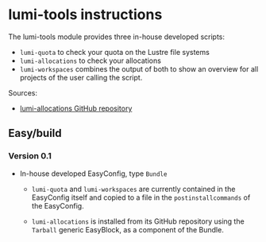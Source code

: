# lumi-tools instructions

The lumi-tools module provides three in-house developed scripts:

-   `lumi-quota` to check your quota on the Lustre file systems
-   `lumi-allocations` to check your allocations
-   `lumi-workspaces` combines the output of both to show an overview for
    all projects of the user calling the script.

Sources:

-   [lumi-allocations GitHub repository](https://github.com/Lumi-supercomputer/lumi-allocations)
    

## Easy/build

### Version 0.1

-   In-house developed EasyConfig, type `Bundle`

    -  `lumi-quota` and `lumi-workspaces` are currently contained in the EasyConfig itself and 
        copied to a file in the `postinstallcommands` of the EasyConfig.
        
    -   `lumi-allocations` is installed from its GitHub repository using
        the `Tarball` generic EasyBlock, as a component of the Bundle.
